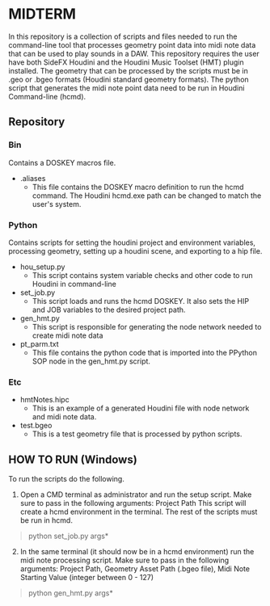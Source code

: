 # MIDTERM

In this repository is a collection of scripts and files needed to run the command-line tool that processes geometry point data into midi note data that can be used to play sounds in a DAW.
This repository requires the user have both SideFX Houdini and the Houdini Music Toolset (HMT) plugin installed. The geometry that can be processed by the scripts must be in .geo or .bgeo formats (Houdini standard geometry formats). The python script that generates the midi note point data need to be run in Houdini Command-line (hcmd).

## Repository

### Bin

Contains a DOSKEY macros file.

- .aliases
  - This file contains the DOSKEY macro definition to run the hcmd command. The Houdini hcmd.exe path can be changed to match the user's system.

### Python

Contains scripts for setting the houdini project and environment variables, processing geometry, setting up a houdini scene, and exporting to a hip file.

- hou_setup.py
  - This script contains system variable checks and other code to run Houdini in command-line
- set_job.py
  - This script loads and runs the hcmd DOSKEY. It also sets the HIP and JOB variables to the desired project path.
- gen_hmt.py
  - This script is responsible for generating the node network needed to create midi note data
- pt_parm.txt
  - This file contains the python code that is imported into the PPython SOP node in the gen_hmt.py script.

### Etc

- hmtNotes.hipc
  - This is an example of a generated Houdini file with node network and midi note data.
- test.bgeo
  - This is a test geometry file that is processed by python scripts.

## HOW TO RUN (Windows)

To run the scripts do the following.

1. Open a CMD terminal as administrator and run the setup script.
Make sure to pass in the following arguments: Project Path
This script will create a hcmd environment in the terminal. The rest of the scripts must be run in hcmd.

> python set_job.py args*

2. In the same terminal (it should now be in a hcmd environment) run the midi note processing script.
Make sure to pass in the following arguments: Project Path, Geometry Asset Path (.bgeo file), Midi Note Starting Value (integer between 0 - 127)

> python gen_hmt.py args*
